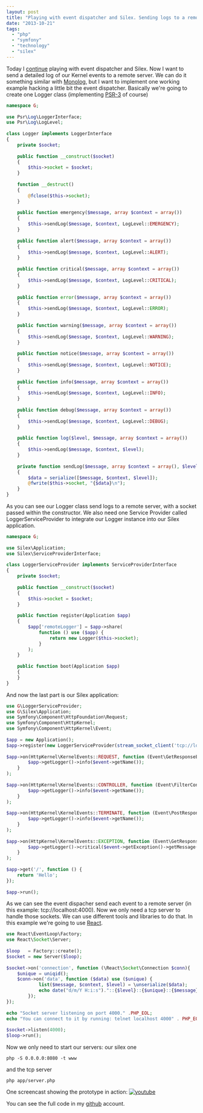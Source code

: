 ```yaml
---
layout: post
title: "Playing with event dispatcher and Silex. Sending logs to a remote server."
date: "2013-10-21"
tags: 
  - "php"
  - "symfony"
  - "technology"
  - "silex"
---
```


Today I [continue](http://gonzalo123.com/2013/10/14/using-the-event-dispatcher-in-a-silex-application/ "Using the event dispatcher in a Silex application") playing with event dispatcher and Silex. Now I want to send a detailed log of our Kernel events to a remote server. We can do it something similar with [Monolog](https://github.com/Seldaek/monolog), but I want to implement one working example hacking a little bit the event dispatcher. Basically we're going to create one Logger class (implementing [PSR-3](https://github.com/php-fig/fig-standards/blob/master/accepted/PSR-3-logger-interface.md) of course)

```php
namespace G;
 
use Psr\Log\LoggerInterface;
use Psr\Log\LogLevel;
 
class Logger implements LoggerInterface
{
    private $socket;
 
    public function __construct($socket)
    {
        $this->socket = $socket;
    }
 
    function __destruct()
    {
        @fclose($this->socket);
    }
 
    public function emergency($message, array $context = array())
    {
        $this->sendLog($message, $context, LogLevel::EMERGENCY);
    }
 
    public function alert($message, array $context = array())
    {
        $this->sendLog($message, $context, LogLevel::ALERT);
    }
 
    public function critical($message, array $context = array())
    {
        $this->sendLog($message, $context, LogLevel::CRITICAL);
    }
 
    public function error($message, array $context = array())
    {
        $this->sendLog($message, $context, LogLevel::ERROR);
    }
 
    public function warning($message, array $context = array())
    {
        $this->sendLog($message, $context, LogLevel::WARNING);
    }
 
    public function notice($message, array $context = array())
    {
        $this->sendLog($message, $context, LogLevel::NOTICE);
    }
 
    public function info($message, array $context = array())
    {
        $this->sendLog($message, $context, LogLevel::INFO);
    }
 
    public function debug($message, array $context = array())
    {
        $this->sendLog($message, $context, LogLevel::DEBUG);
    }
 
    public function log($level, $message, array $context = array())
    {
        $this->sendLog($message, $context, $level);
    }
 
    private function sendLog($message, array $context = array(), $level = LogLevel::INFO)
    {
        $data = serialize([$message, $context, $level]);
        @fwrite($this->socket, "{$data}\n");
    }
}
```

As you can see our Logger class send logs to a remote server, with a socket passed within the constructor. We also need one Service Provider called LoggerServiceProvider to integrate our Logger instance into our Silex application.

```php
namespace G;
 
use Silex\Application;
use Silex\ServiceProviderInterface;
 
class LoggerServiceProvider implements ServiceProviderInterface
{
    private $socket;
 
    public function __construct($socket)
    {
        $this->socket = $socket;
    }
 
    public function register(Application $app)
    {
        $app['remoteLogger'] = $app->share(
            function () use ($app) {
                return new Logger($this->socket);
            }
        );
    }
 
    public function boot(Application $app)
    {
    }
}
```

And now the last part is our Silex application:

```php
use G\LoggerServiceProvider;
use G\Silex\Application;
use Symfony\Component\HttpFoundation\Request;
use Symfony\Component\HttpKernel;
use Symfony\Component\HttpKernel\Event;
 
$app = new Application();
$app->register(new LoggerServiceProvider(stream_socket_client('tcp://localhost:4000')));
 
$app->on(HttpKernel\KernelEvents::REQUEST, function (Event\GetResponseEvent $event) use ($app) {
        $app->getLogger()->info($event->getName());
    }
);
 
$app->on(HttpKernel\KernelEvents::CONTROLLER, function (Event\FilterControllerEvent $event) use ($app) {
        $app->getLogger()->info($event->getName());
    }
);
 
$app->on(HttpKernel\KernelEvents::TERMINATE, function (Event\PostResponseEvent $event) use ($app) {
        $app->getLogger()->info($event->getName());
    }
);
 
$app->on(HttpKernel\KernelEvents::EXCEPTION, function (Event\GetResponseForExceptionEvent $event) use ($app) {
        $app->getLogger()->critical($event->getException()->getMessage());
    }
);
 
$app->get('/', function () {
    return 'Hello';
});
 
$app->run();
```

As we can see the event dispacher send each event to a remote server (in this example: tcp://localhost:4000). Now we only need a tcp server to handle those sockets. We can use different tools and libraries to do that. In this example we're going to use [React](http://reactphp.org/).

```php
use React\EventLoop\Factory;
use React\Socket\Server;
 
$loop   = Factory::create();
$socket = new Server($loop);
 
$socket->on('connection', function (\React\Socket\Connection $conn){
    $unique = uniqid();
    $conn->on('data', function ($data) use ($unique) {
            list($message, $context, $level) = \unserialize($data);
            echo date("d/m/Y H:i:s")."::{$level}::{$unique}::{$message}" . PHP_EOL;
        });
});
 
echo "Socket server listening on port 4000." .PHP_EOL;
echo "You can connect to it by running: telnet localhost 4000" . PHP_EOL;
 
$socket->listen(4000);
$loop->run();
```

Now we only need to start our servers: our silex one

```commandline
php -S 0.0.0.0:8080 -t www
```

and the tcp server 

```commandline
php app/server.php
```

One screencast showing the prototype in action:
[![youtube](https://img.youtube.com/vi/4Dr3Yz4OcpI/0.jpg)](https://www.youtube.com/watch?v=4Dr3Yz4OcpI)

You can see the full code in my [github](https://github.com/gonzalo123/silexlisteners) account.
